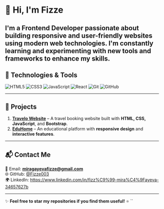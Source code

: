 # 👋 Hi, I'm **Fizze**

I'm a **Frontend Developer** passionate about building responsive and user-friendly websites using modern web technologies. I'm constantly learning and experimenting with new tools and frameworks to enhance my skills.
---

## 🚀 **Technologies & Tools**  
![HTML5](https://img.shields.io/badge/-HTML5-E34F26?style=flat-square&logo=html5&logoColor=white)
![CSS3](https://img.shields.io/badge/-CSS3-1572B6?style=flat-square&logo=css3&logoColor=white)
![JavaScript](https://img.shields.io/badge/-JavaScript-F7DF1E?style=flat-square&logo=javascript&logoColor=black)
![React](https://img.shields.io/badge/-React-61DAFB?style=flat-square&logo=react&logoColor=black)
![Git](https://img.shields.io/badge/-Git-F05032?style=flat-square&logo=git&logoColor=white)
![GitHub](https://img.shields.io/badge/-GitHub-181717?style=flat-square&logo=github&logoColor=white)

---

## 💼 **Projects**  
1. **[Travelo Website](https://github.com/Fizze003/Travelo-Website)** – A travel booking website built with **HTML, CSS, JavaScript**, and **Bootstrap**.  
2. **[EduHome](https://github.com/Fizze003/EduHome)** – An educational platform with **responsive design** and **interactive features**.

---

<!--  ## 📈 **My GitHub Stats**  
![Fizze's GitHub Stats](https://github-readme-stats.vercel.app/api?username=Fizze003&show_icons=true&hide_title=true)

---   -->

## 📬 **Contact Me**  
📧 Email: **miragayevafizze@gmail.com**  
🌐 GitHub: [@Fizze003](https://github.com/Fizze003)  
🌍 LinkedIn: https://www.linkedin.com/in/fizz%C9%99-mira%C4%9Fayeva-34657627b

---

✨ **Feel free to star my repositories if you find them useful!** ⭐
``
